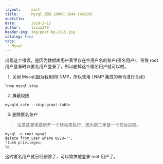 ```yaml
---
layout:     post
title:      Mysql 报错 ERROR 1044 (42000)
subtitle:   
date:       2020-2-12
author:     liuxu379
header-img: img/post-bg-2015.jpg
catalog: true
tags:
 - Mysql
---
```





出现这个错误，是因为数据库用户表里存在空用户名的账户(匿名用户)，导致 root 用户登录时以匿名用户登录了，所以删掉这个匿名用户就可以啦。

1. 关闭 Mysql(因为我用的LNMP，所以使用 LNMP 集成的命令进行关闭)
```
lnmp mysql stop
```
2. 屏蔽权限
```
mysqld_safe --skip-grant-table
```
3. 删除匿名账户
> 注意这里需要新开一个终端来执行，因为第二步是一个前台进程。
```
mysql -u root mysql
delete from user where USER='';
flush privileges;
\q
```

这时匿名用户就已经删除了，可以愉快地登录 root 用户了。
